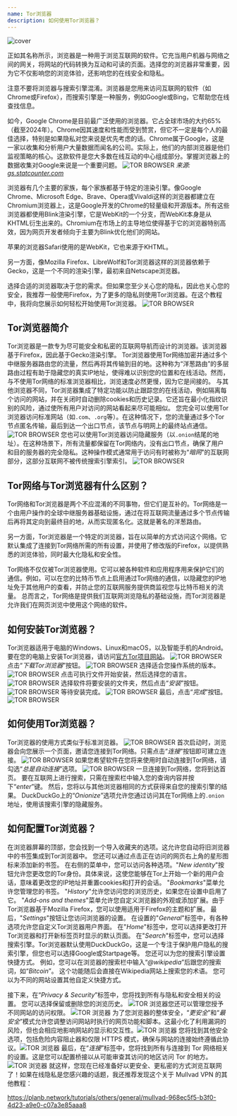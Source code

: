 ```yaml
---
name: Tor浏览器
description: 如何使用Tor浏览器？
---
```

![cover](assets/cover.webp)

正如其名称所示，浏览器是一种用于浏览互联网的软件。它充当用户机器与网络之间的网关，将网站的代码转换为互动和可读的页面。选择您的浏览器非常重要，因为它不仅影响您的浏览体验，还影响您的在线安全和隐私。

注意不要将浏览器与搜索引擎混淆。浏览器是您用来访问互联网的软件（如Chrome或Firefox），而搜索引擎是一种服务，例如Google或Bing，它帮助您在线查找信息。

如今，Google Chrome是目前最广泛使用的浏览器。它占全球市场的大约65%（截至2024年）。Chrome因其速度和性能而受到赞赏，但它不一定是每个人的最佳选择，特别是如果隐私对您来说是优先考虑的话。Chrome属于Google，这是一家以收集和分析用户大量数据而闻名的公司。实际上，他们的内部浏览器是他们监视策略的核心。这款软件是您大多数在线互动的中心组成部分。掌握浏览器上的数据收集对Google来说是一个重要问题。
![TOR BROWSER](assets/notext/01.webp)
*来源: [gs.statcounter.com](https://gs.statcounter.com/browser-market-share)*

浏览器有几个主要的家族，每个家族都基于特定的渲染引擎。像Google Chrome、Microsoft Edge、Brave、Opera或Vivaldi这样的浏览器都建立在Chromium浏览器上，这是Google开发的Chrome的轻量级和开源版本。所有这些浏览器都使用Blink渲染引擎，它是WebKit的一个分支，而WebKit本身是从KHTML衍生出来的。Chromium在市场上的主导地位使得基于它的浏览器特别高效，因为网页开发者倾向于主要为Blink优化他们的网站。

苹果的浏览器Safari使用的是WebKit，它也来源于KHTML。

另一方面，像Mozilla Firefox、LibreWolf和Tor浏览器这样的浏览器依赖于Gecko，这是一个不同的渲染引擎，最初来自Netscape浏览器。

选择合适的浏览器取决于您的需求。但如果您至少关心您的隐私，因此也关心您的安全，我推荐一般使用Firefox，为了更多的隐私则使用Tor浏览器。在这个教程中，我将向您展示如何轻松开始使用Tor浏览器。
![TOR BROWSER](assets/notext/02.webp)

## Tor浏览器简介

Tor浏览器是一款专为尽可能安全和私密的互联网导航而设计的浏览器。该浏览器基于Firefox，因此基于Gecko渲染引擎。
Tor浏览器使用Tor网络加密并通过多个中继服务器路由您的流量，然后再将其传输到目的地。这种称为“洋葱路由”的多层路由过程有助于隐藏您的真实IP地址，使得难以识别您的位置和在线活动。然而，与不使用Tor网络的标准浏览器相比，浏览速度必然更慢，因为它是间接的。
与其他浏览器不同，Tor浏览器集成了特定功能以防止跟踪您的在线活动，例如隔离每个访问的网站，并在关闭时自动删除cookies和历史记录。它还旨在最小化指纹识别的风险，通过使所有用户对访问的网站看起来尽可能相似。
您完全可以使用Tor浏览器访问标准网站（如`.com`、`.org`等）。在这种情况下，您的流量通过多个Tor节点匿名传输，最后到达一个出口节点，该节点与明网上的最终站点通信。![TOR BROWSER](assets/notext/03.webp)
您也可以使用Tor浏览器访问隐藏服务（以`.onion`结尾的地址）。在这种场景下，所有流量都保留在Tor网络内，没有出口节点，确保了用户和目的服务器的完全隐私。这种操作模式通常用于访问有时被称为“*暗网*”的互联网部分，这部分互联网不被传统搜索引擎索引。
![TOR BROWSER](assets/notext/04.webp)

## Tor网络与Tor浏览器有什么区别？

Tor网络和Tor浏览器是两个不应混淆的不同事物，但它们是互补的。Tor网络是一个由用户操作的全球中继服务器基础设施，通过在将互联网流量通过多个节点传输后再将其定向到最终目的地，从而实现匿名化。这就是著名的洋葱路由。

另一方面，Tor浏览器是一个特定的浏览器，旨在以简单的方式访问这个网络。它默认集成了连接到Tor网络所需的所有设置，并使用了修改版的Firefox，以提供熟悉的浏览体验，同时最大化隐私和安全性。

Tor网络不仅仅被Tor浏览器使用。它可以被各种软件和应用程序用来保护它们的通信。例如，可以在您的比特币节点上启用通过Tor网络的通信，以隐藏您的IP地址免于其他用户的查看，并防止您的互联网服务提供商监视您与比特币相关的流量。
总而言之，Tor网络是提供我们互联网浏览隐私的基础设施，而Tor浏览器是允许我们在网页浏览中使用这个网络的软件。

## 如何安装Tor浏览器？

Tor浏览器适用于电脑的Windows、Linux和macOS，以及智能手机的Android。要在您的电脑上安装Tor浏览器，请访问[官方Tor项目网站](https://www.torproject.org/)。
![TOR BROWSER](assets/notext/05.webp)
点击“*下载Tor浏览器*”按钮。
![TOR BROWSER](assets/notext/06.webp)
选择适合您操作系统的版本。
![TOR BROWSER](assets/notext/07.webp)
点击可执行文件开始安装，然后选择您的语言。
![TOR BROWSER](assets/notext/08.webp)
选择软件将要安装的文件夹，然后点击“*安装*”按钮。
![TOR BROWSER](assets/notext/09.webp)
等待安装完成。
![TOR BROWSER](assets/notext/10.webp)
最后，点击“*完成*”按钮。
![TOR BROWSER](assets/notext/11.webp)

## 如何使用Tor浏览器？

Tor浏览器的使用方式类似于标准浏览器。
![TOR BROWSER](assets/notext/12.webp)
首次启动时，浏览器会向您展示一个页面，邀请您连接到Tor网络。只需点击“*连接*”按钮即可建立连接。
![TOR BROWSER](assets/notext/13.webp)
如果您希望软件在您将来使用时自动连接到Tor网络，请勾选“*总是自动连接*”选项。
![TOR BROWSER](assets/notext/14.webp)
一旦连接到Tor网络，您将到达首页。
要在互联网上进行搜索，只需在搜索栏中输入您的查询内容并按下“*enter*”键。
然后，您将以与其他浏览器相同的方式获得来自您的搜索引擎的结果。
DuckDuckGo上的“*Onionize*”选项允许您通过访问其在Tor网络上的`.onion`地址，使用该搜索引擎的隐藏服务。

## 如何配置Tor浏览器？

在浏览器屏幕的顶部，您会找到一个导入收藏夹的选项。这允许您自动将旧浏览器中的书签集成到Tor浏览器中。
您还可以通过点击正在访问的网页右上角的星形图标来添加新的书签。
在右侧的菜单中，您可以访问各种选项。"*New identity*"按钮允许您更改您的Tor身份。具体来说，这使您能够在Tor上开始一个新的用户会话，意味着更改您的IP地址并重置cookies和打开的会话。
"*Bookmarks*"菜单允许您管理您的书签。
"*History*"允许您访问您的浏览历史，如果您在设置中启用了它。
"*Add-ons and themes*"菜单允许您自定义浏览器的外观或添加扩展。由于Tor浏览器基于Mozilla Firefox，您可以使用适用于Firefox的主题和扩展。
最后，"*Settings*"按钮让您访问浏览器的设置。
在设置的"*General*"标签中，有各种选项允许您自定义Tor浏览器用户界面。
在"*Home*"标签中，您可以选择更改打开Tor浏览器和打开新标签页时显示的默认页面。
在"*Search*"标签中，您可以选择搜索引擎。Tor浏览器默认使用DuckDuckGo，这是一个专注于保护用户隐私的搜索引擎，但您也可以选择Google或Startpage等。
您还可以为您的搜索引擎设置快捷方式。
例如，您可以在浏览器的搜索栏中输入“*@wikipedia*”后跟您的搜索词，如“*Bitcoin*”。
这个功能随后会直接在Wikipedia网站上搜索您的术语。
您可以为不同的网站设置其他自定义快捷方式。

接下来，在“*Privacy & Security*”标签中，您将找到所有与隐私和安全相关的设置。
您可以选择保留或删除您的浏览历史。
![TOR 浏览器](assets/notext/34.webp)您还可以管理您授予不同网站的访问权限。
![TOR 浏览器](assets/notext/35.webp)
为了您浏览器的整体安全，“*更安全*”和“*最安全*”模式允许您调整访问网站时执行的网页功能和脚本。这最小化了利用漏洞的风险，但也会相应地影响网站的显示和交互性。![TOR 浏览器](assets/notext/36.webp) 您将找到其他安全选项，包括危险内容阻止器和仅限 HTTPS 模式，确保与网站的连接始终遵循此协议。![TOR 浏览器](assets/notext/37.webp) 最后，在“*连接*”标签中，您将找到所有与连接到 Tor 网络相关的设置。这是您可以配置桥接以从可能审查其访问的地区访问 Tor 的地方。![TOR 浏览器](assets/notext/38.webp) 就这样，您现在已经准备好以更安全、更私密的方式浏览互联网了！如果在线隐私是您感兴趣的话题，我还推荐发现这个关于 Mullvad VPN 的其他教程：

https://planb.network/tutorials/others/general/mullvad-968ec5f5-b3f0-4d23-a9e0-c07a3e85aaa8